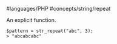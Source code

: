 #languages/PHP #concepts/string/repeat

An explicit function.

```
$pattern = str_repeat("abc", 3);
> "abcabcabc"
```